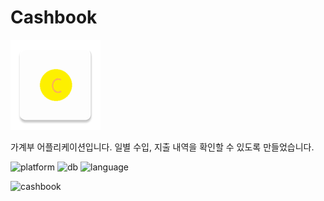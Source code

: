 # Cashbook

![icon](https://github.com/hirundos/cashbook/blob/master/app/src/main/res/mipmap-xxhdpi/ic_launcher.png)

가계부 어플리케이션입니다.
일별 수입, 지출 내역을 확인할 수 있도록 만들었습니다.


![platform](https://img.shields.io/badge/android-green)
![db](https://img.shields.io/badge/firebase-yellowgreen)
![language](https://img.shields.io/badge/kotlin-orange)  


  

![cashbook](https://user-images.githubusercontent.com/64885411/95817387-4888a880-0d5c-11eb-812b-2f772283019b.gif)
